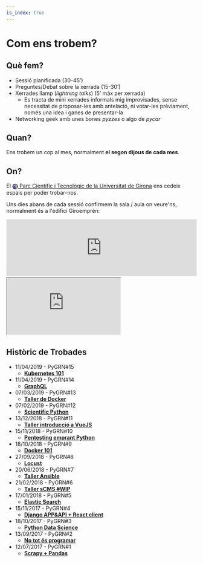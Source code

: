 ```yaml
---
is_index: true
---
```

# Com ens trobem?

## Què fem?

- Sessió planificada (30-45’)
- Preguntes/Debat sobre la xerrada (15-30’)
- Xerrades llamp (*lightning talks*) (5’ màx per xerrada)
  - Es tracta de mini xerrades informals mig improvisades, sense necessitat de proposar-les amb antelació, ni votar-les prèviament, només una idea i ganes de presentar-la
- Networking geek amb unes bones *pyzzes* o algo de *pycar*

## Quan?

Ens trobem un cop al mes, normalment **el segon dijous de cada mes**.

## On?

El [<img style='vertical-align:middle;' src="/parcudg.png" width=15px> Parc Científic i Tecnològic de la Universitat de Girona](http://www.parcudg.com/ "Parc Científic i Tecnològic de la UdG") ens cedeix espais per poder trobar-nos.


Uns dies abans de cada sessió confirmem la sala / aula on veure'ns, normalment és a l'edifici Giroemprèn:

<div class="container-responsive">
  <iframe  width=100% src="https://www.google.com/maps/embed?pb=!4v1544385083389!6m8!1m7!1serdMSwurUwtDDw0OHbjwKw!2m2!1d41.9665211632565!2d2.836472314698719!3f20.7068972688427!4f2.078120628867566!5f0.7820865974627469" frameborder="0" style="border:0" allowfullscreen></iframe>
</div>

<div class="container-responsive">
  <iframe src="https://www.google.com/maps/embed?pb=!1m14!1m8!1m3!1d1134.542114792962!2d2.836455385375202!3d41.967031868387814!3m2!1i1024!2i768!4f13.1!3m3!1m2!1s0x0%3A0x9538de9e51fb6f9c!2sParc+Cient%C3%ADfic+i+Tecnol%C3%B2gic+de+la+UdG!5e0!3m2!1sca!2ses!4v1544384427068" allowfullscreen></iframe>
</div>

## Històric de Trobades

- 11/04/2019 - PyGRN#15
  - [**Kubernetes 101**](https://github.com/pygrn/xerrades/tree/master/xerrades/2019/20190926)
- 11/04/2019 - PyGRN#14
  - [**GraphQL**](https://github.com/pygrn/xerrades/tree/master/xerrades/2019/20190411)
- 07/03/2019 - PyGRN#13
  - [**Taller de Docker**](https://github.com/pygrn/xerrades/tree/master/xerrades/2019/20190307)
- 07/02/2019 - PyGRN#12
  - [**Scientific Python**](https://github.com/pygrn/xerrades/tree/master/xerrades/2019/20190207)
- 13/12/2018 - PyGRN#11
  - [**Taller introducció a VueJS**](https://github.com/pygrn/xerrades/tree/master/xerrades/2018/20181213)
- 15/11/2018 - PyGRN#10
  - [**Pentesting emprant Python**](https://github.com/pygrn/xerrades/tree/master/xerrades/2018/20181115)
- 18/10/2018 - PyGRN#9
  - [**Docker 101**](https://github.com/pygrn/xerrades/tree/master/xerrades/2018/20181018)
- 27/09/2018 - PyGRN#8
  - [**Locust**](https://github.com/pygrn/xerrades/tree/master/xerrades/2018/20180927)
- 20/06/2018 - PyGRN#7
  - [**Taller Ansible**](https://github.com/pygrn/xerrades/tree/master/xerrades/2018/20180620)
- 21/02/2018 - PyGRN#6
  - [**Taller sCMS #WIP**](https://github.com/pygrn/xerrades/tree/master/xerrades/2018/20180221)
- 17/01/2018 - PyGRN#5
  - [**Elastic Search**](https://github.com/pygrn/xerrades/tree/master/xerrades/2018/20180117)
- 15/11/2017 - PyGRN#4
  - [**Django APP&API + React client**](https://github.com/pygrn/xerrades/tree/master/xerrades/2017/20171115)
- 18/10/2017 - PyGRN#3
  - [**Python Data Science**](https://github.com/pygrn/xerrades/tree/master/xerrades/2017/20171018)
- 13/09/2017 - PyGRN#2
  - [**No tot és programar**](https://github.com/pygrn/xerrades/tree/master/xerrades/2017/20170913)
- 12/07/2017 - PyGRN#1
  - [**Scrapy + Pandas**](https://github.com/pygrn/xerrades/tree/master/xerrades/2017/20170712)
